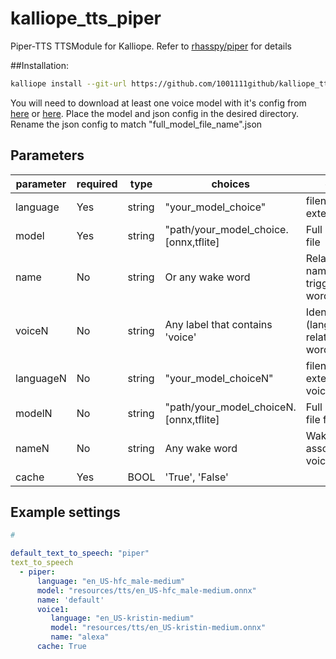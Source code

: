 # kalliope_tts_piper
Piper-TTS TTSModule for Kalliope. Refer to [rhasspy/piper](https://github.com/rhasspy/piper) for details 

##Installation:
```bash
kalliope install --git-url https://github.com/1001111github/kalliope_tts_piper.git
```

You will need to download at least one voice model with it's config from [here](https://github.com/rhasspy/piper/blob/master/VOICES.md)
 or [here](https://piper.ttstool.com/). Place the model and json config in the desired directory. Rename the json config to match "full_model_file_name".json

## Parameters

| parameter    | required | type    | choices                                   | comment                    |
|--------------|----------|---------|-------------------------------------------|----------------------------|
| language     | Yes      | string  | "your_model_choice"                       | filename, without extension 
| model        | Yes      | string  | "path/your_model_choice.[onnx,tflite]     | Full path to model file
| name         | No       | string  | Or any wake word                          | Relates voices to names used as trigger wake words 
| voiceN       | No       | string  | Any label that contains 'voice'           | Identifies a voice (language/model) related to a wake word
| languageN    | No       | string  | "your_model_choiceN"                      | filename, without extension for voice N
| modelN       | No       | string  | "path/your_model_choiceN.[onnx,tflite]    | Full path to model file for voice N
| nameN        | No       | string  | Any wake word                             | Wake word associated with voice N 
| cache        | Yes      | BOOL    | 'True', 'False' 

## Example settings

```yaml
#

default_text_to_speech: "piper"
text_to_speech
  - piper:
      language: "en_US-hfc_male-medium"
      model: "resources/tts/en_US-hfc_male-medium.onnx"
      name: 'default'
      voice1: 
         language: "en_US-kristin-medium"
         model: "resources/tts/en_US-kristin-medium.onnx"
         name: "alexa"
      cache: True
```
